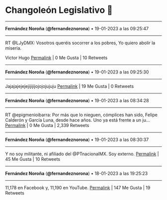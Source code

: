 # Changoleón Legislativo 🙈
*****
**Fernández Noroña** (**@fernandeznorona**) • 19-01-2023 a las 09:25:47
*****
RT @LJyDMX: Vosotros queréis socorrer a los pobres, Yo quiero abolir la miseria.


Victor Hugo
[Permalink](https://twitter.com/fernandeznorona/status/1616124775184711682) | 0 Me Gusta | 10 Retweets
*****
**Fernández Noroña** (**@fernandeznorona**) • 19-01-2023 a las 09:25:30
*****
Jajajajejejejijijijojojojujuju
[Permalink](https://twitter.com/fernandeznorona/status/1616124703852183556) | 19 Me Gusta | 0 Retweets
*****
**Fernández Noroña** (**@fernandeznorona**) • 19-01-2023 a las 08:34:28
*****
RT @epigmenioibarra: Por más que lo nieguen, cómplices han sido, Felipe Calderón y García Luna, desde hace años. Uno ya está frente a un ju…
[Permalink](https://twitter.com/fernandeznorona/status/1616111862671900672) | 0 Me Gusta | 2,339 Retweets
*****
**Fernández Noroña** (**@fernandeznorona**) • 19-01-2023 a las 08:30:37
*****
Y no soy militante, ni afiliado del @PTnacionalMX. Soy externo.
[Permalink](https://twitter.com/fernandeznorona/status/1616110892235784192) | 45 Me Gusta | 10 Retweets
*****
**Fernández Noroña** (**@fernandeznorona**) • 18-01-2023 a las 19:25:23
*****
11,178 en Facebook y, 11,190 en YouTube.
[Permalink](https://twitter.com/fernandeznorona/status/1615913281629323266) | 147 Me Gusta | 19 Retweets